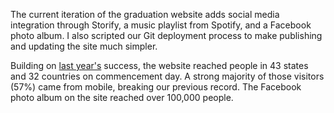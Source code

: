The current iteration of the graduation website adds social media integration through Storify, a music playlist from Spotify, and a Facebook photo album. I also scripted our Git deployment process to make publishing and updating the site much simpler.

Building on [last year's](#graduation-2014) success, the website reached people in 43 states and 32 countries on commencement day. A strong majority of those visitors (57%) came from mobile, breaking our previous record. The Facebook photo album on the site reached over 100,000 people.  
